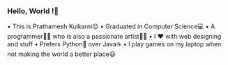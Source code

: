 ### Hello, World !👋
• This is Prathamesh Kulkarni😊
• Graduated in Computer Science💻
• A programmer👨‍💻 who is also a passionate artist👨‍🎨
• I ❤ with web designing and stuff
• Prefers Python🐍 over Java☕
• I play games on my laptop when not making the world a better place😃
